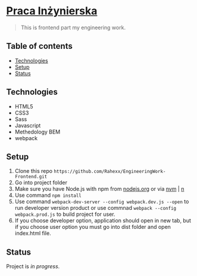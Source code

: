# [Praca Inżynierska](https://github.com/Rahexx/EngineeringWork-Frontend)

> This is frontend part my engineering work.

## Table of contents

- [Technologies](#technologies)
- [Setup](#setup)
- [Status](#status)

## Technologies

- HTML5
- CSS3
- Sass
- Javascript
- Methedology BEM
- webpack

## Setup

1. Clone this repo `https://github.com/Rahexx/EngineeringWork-Frontend.git`
2. Go into project folder
3. Make sure you have Node.js with npm from [nodejs.org](https://nodejs.org/en/) or via [nvm](https://github.com/nvm-sh/nvm) | [n](https://github.com/tj/n)
4. Use command `npm install`
5. Use command `webpack-dev-server --config webpack.dev.js --open` to run developer version product or use commnad `webpack --config webpack.prod.js` to build project for user.
6. If you choose developer option, application should open in new tab, but if you choose user option you must go into dist folder and open index.html file.

## Status

Project is _in progress_.
